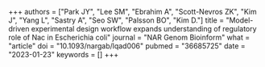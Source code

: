 +++
authors = ["Park JY", "Lee SM", "Ebrahim A", "Scott-Nevros ZK", "Kim J", "Yang L", "Sastry A", "Seo SW", "Palsson BO", "Kim D."]
title = "Model-driven experimental design workflow expands understanding of regulatory role of Nac in Escherichia coli"
journal = "NAR Genom Bioinform"
what = "article"
doi = "10.1093/nargab/lqad006"
pubmed = "36685725"
date = "2023-01-23"
keywords = []
+++

